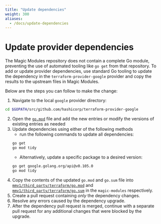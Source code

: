 ```yaml
---
title: "Update dependencies"
weight: 300
aliases:
  - /docs/update-dependencies
---
```


# Update provider dependencies

The Magic Modules repository does not contain a complete Go module, preventing the use of automated tooling like `go get` from that repository. To add or update provider dependencies, use standard Go tooling to update the dependency in the `terraform-provider-google` provider and copy the results to the upstream files in Magic Modules.

Below are the steps you can follow to make the change:

1. Navigate to the local `google` provider directory:
```bash
cd $GOPATH/src/github.com/hashicorp/terraform-provider-google
``` 
2. Open the [`go.mod`](https://github.com/hashicorp/terraform-provider-google/blob/main/go.mod) file and add the new entries or modify the versions of existing entries as needed
3. Update dependencies using either of the following methods
   * run the following commands to update all dependencies: 
   ```bash
   go get
   go mod tidy
   ```
   * Alternatively, update a specific package to a desired version:
   ```bash
   go get google.golang.org/api@v0.105.0 
   go mod tidy
   ```
4. Copy the contents of the updated `go.mod` and `go.sum` file into [`mmv1/third_party/terraform/go.mod`](https://github.com/GoogleCloudPlatform/magic-modules/blob/main/mmv1/third_party/terraform/go.mod.erb) and [`mmv1/third_party/terraform/go.sum`](https://github.com/GoogleCloudPlatform/magic-modules/blob/main/mmv1/third_party/terraform/go.sum) in the `magic-modules` respectively.
5. Create a pull request containing _only_ the dependency changes.
6. Resolve any errors caused by the dependency upgrade.
7. After the dependency pull request is merged, continue with a separate pull request for any additional changes that were blocked by the upgrade.